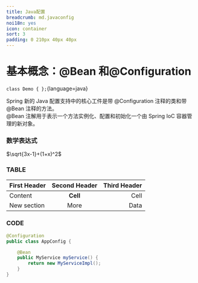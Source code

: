 ```yaml
---
title: Java配置
breadcrumb: md.javaconfig
noi18n: yes
icon: container
sort: 3
padding: 0 210px 40px 40px
---
```


<anchor-md-script>

<div style="display: none;">

[TOC]

</div>

# 基本概念：@Bean 和@Configuration

`class Demo { };`{language=java}

Spring 新的 Java 配置支持中的核心工件是带 @Configuration 注释的类和带@Bean 注释的方法。<br/>
@Bean 注解用于表示一个方法实例化、配置和初始化一个由 Spring IoC 容器管理的新对象。<br/>

### 数学表达式

$\sqrt{3x-1}+(1+x)^2$

### TABLE

| First Header | Second Header | Third Header |
| ------------ | :-----------: | -----------: |
| Content      |   **Cell**    |         Cell |
| New section  |     More      |         Data |

### CODE

```java
@Configuration
public class AppConfig {

    @Bean
    public MyService myService() {
        return new MyServiceImpl();
    }
}
```

</anchor-md-script>
